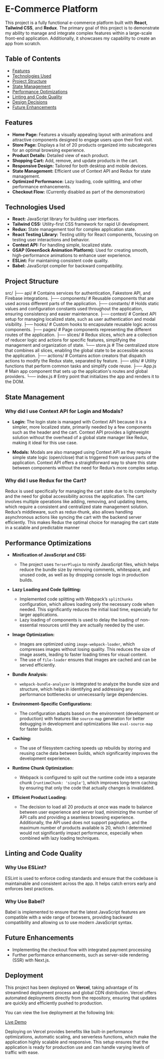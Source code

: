 # E-Commerce Platform

This project is a fully functional e-commerce platform built with **React**, **Tailwind CSS**, and **Redux**. The primary goal of this project is to demonstrate my ability to manage and integrate complex features within a large-scale front-end application. Additionally, it showcases my capability to create an app from scratch.

## Table of Contents

- [Features](#features)
- [Technologies Used](#technologies-used)
- [Project Structure](#project-structure)
- [State Management](#state-management)
- [Performance Optimizations](#performance-optimizations)
- [Linting and Code Quality](#linting-and-code-quality)
- [Design Decisions](#design-decisions)
- [Future Enhancements](#future-enhancements)

## Features

- **Home Page:** Features a visually appealing layout with animations and attractive components designed to engage users upon their first visit.
- **Store Page:** Displays a list of 20 products organized into subcategories for an optimal browsing experience.
- **Product Details:** Detailed view of each product.
- **Shopping Cart:** Add, remove, and update products in the cart.
- **Responsive Design:** Tailored for both desktop and mobile devices.
- **State Management:** Efficient use of Context API and Redux for state management.
- **Optimized Performance:** Lazy loading, code splitting, and other performance enhancements.
- **Checkout Flow:** (Currently disabled as part of the demonstration)

## Technologies Used

- **React:** JavaScript library for building user interfaces.
- **Tailwind CSS:** Utility-first CSS framework for rapid UI development.
- **Redux:** State management tool for complex application state.
- **React Testing Library:** Testing utility for React components, focusing on testing user interactions and behavior.
- **Context API:** For handling simple, localized state.
- **GSAP (GreenSock Animation Platform):** Used for creating smooth, high-performance animations to enhance user experience.
- **ESLint:** For maintaining consistent code quality.
- **Babel:** JavaScript compiler for backward compatibility.

## Project Structure

src/
├── api/ # Contains services for authentication, Fakestore API, and Firebase integrations.
├── components/ # Reusable components that are used across different parts of the application.
├── constants/ # Holds static values and configuration constants used throughout the application, ensuring consistency and easier maintenance.
├── context/ # Context API setup for managing localized state, such as user authentication and modal visibility.
├── hooks/ # Custom hooks to encapsulate reusable logic across components.
├── pages/ # Page components representing the different routes of the application.
├── slices/ # Redux slices, which are a collection of reducer logic and actions for specific features, simplifying the management and organization of state.
└── store.js # The centralized store that combines all slices, enabling the global state to be accessible across the application.
├── actions/ # Contains action creators that dispatch actions to modify the Redux state, separated by feature.
├── utils/ # Utility functions that perform common tasks and simplify code reuse.
├── App.js # Main app component that sets up the application's routes and global providers.
└── index.js # Entry point that initializes the app and renders it to the DOM.

## State Management

### Why did I use Context API for Login and Modals?

- **Login:** The login state is managed with Context API because it is a simpler, more localized state, primarily needed by a few components such as the header and the cart. Context API provides a lightweight solution without the overhead of a global state manager like Redux, making it ideal for this use case.

- **Modals:** Modals are also managed using Context API as they require simple state logic (open/close) that is triggered from various parts of the application. Context API offers a straightforward way to share this state between components without the need for Redux’s more complex setup.

### Why did I use Redux for the Cart?

Redux is used specifically for managing the cart state due to its complexity and the need for global accessibility across the application. The cart involves multiple operations like adding, removing, and updating items, which require a consistent and centralized state management solution. Redux’s middleware, such as redux-thunk, also allows handling asynchronous actions like syncing the cart with the backend server efficiently. This makes Redux the optimal choice for managing the cart state in a scalable and predictable manner

## Performance Optimizations

- **Minification of JavaScript and CSS:**

  - The project uses `TerserPlugin` to minify JavaScript files, which helps reduce the bundle size by removing comments, whitespace, and unused code, as well as by dropping console logs in production builds.

- **Lazy Loading and Code Splitting:**

  - Implemented code splitting with Webpack’s `splitChunks` configuration, which allows loading only the necessary code when needed. This significantly reduces the initial load time, especially for larger applications.
  - Lazy loading of components is used to delay the loading of non-essential resources until they are actually needed by the user.

- **Image Optimization:**

  - Images are optimized using `image-webpack-loader`, which compresses images without losing quality. This reduces the size of image assets, leading to faster loading times for visual content.
  - The use of `file-loader` ensures that images are cached and can be served efficiently.

- **Bundle Analysis:**

  - `webpack-bundle-analyzer` is integrated to analyze the bundle size and structure, which helps in identifying and addressing any performance bottlenecks or unnecessarily large dependencies.

- **Environment-Specific Configurations:**

  - The configuration adapts based on the environment (development or production) with features like `source-map` generation for better debugging in development and optimizations like `eval-source-map` for faster builds.

- **Caching:**

  - The use of filesystem caching speeds up rebuilds by storing and reusing cache data between builds, which significantly improves the development experience.

- **Runtime Chunk Optimization:**

  - Webpack is configured to split out the runtime code into a separate chunk (`runtimeChunk: 'single'`), which improves long-term caching by ensuring that only the code that actually changes is invalidated.

- **Efficient Product Loading:**

  - The decision to load all 20 products at once was made to balance between user experience and server load, minimizing the number of API calls and providing a seamless browsing experience. Additionally, the API used does not support pagination, and the maximum number of products available is 20, which I determined would not significantly impact performance, especially when combined with lazy loading techniques.

## Linting and Code Quality

### Why Use ESLint?

ESLint is used to enforce coding standards and ensure that the codebase is maintainable and consistent across the app. It helps catch errors early and enforces best practices.

### Why Use Babel?

Babel is implemented to ensure that the latest JavaScript features are compatible with a wide range of browsers, providing backward compatibility and allowing us to use modern JavaScript syntax.

## Future Enhancements

- Implementing the checkout flow with integrated payment processing
- Further performance enhancements, such as server-side rendering (SSR) with Next.js.

## Deployment

This project has been deployed on **Vercel**, taking advantage of its streamlined deployment process and global CDN distribution. Vercel offers automated deployments directly from the repository, ensuring that updates are quickly and efficiently pushed to production.

You can view the live deployment at the following link:

[Live Demo](https://your-vercel-app-link.vercel.app)

Deploying on Vercel provides benefits like built-in performance optimizations, automatic scaling, and serverless functions, which make the application highly scalable and responsive. This setup ensures that the application is ready for production use and can handle varying levels of traffic with ease.
